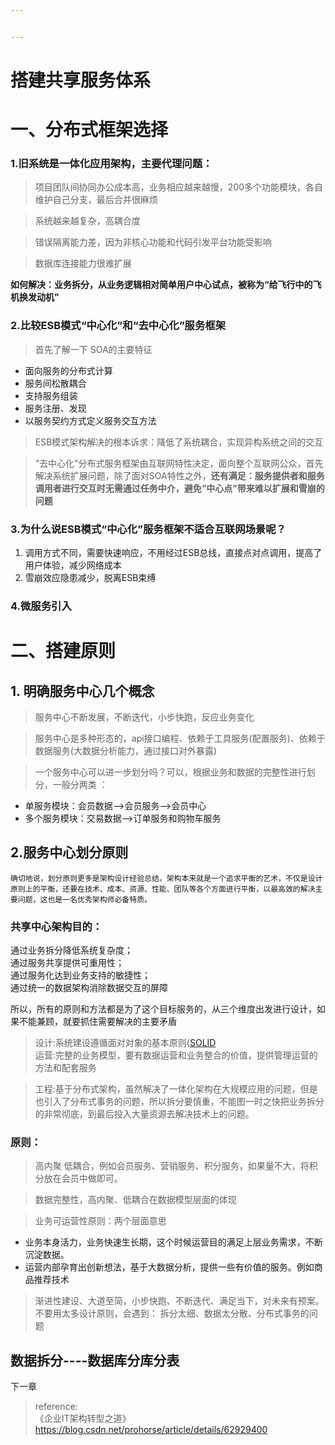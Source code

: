 ```yaml
---


---
```


<h1 id="搭建共享服务体系">搭建共享服务体系</h1>
<h1 id="一、分布式框架选择">一、分布式框架选择</h1>
<h3 id="旧系统是一体化应用架构，主要代理问题：">1.旧系统是一体化应用架构，主要代理问题：</h3>
<blockquote>
<p>项目团队间协同办公成本高，业务相应越来越慢，200多个功能模块，各自维护自己分支，最后合并很麻烦</p>
</blockquote>
<blockquote>
<p>系统越来越复杂，高耦合度</p>
</blockquote>
<blockquote>
<p>错误隔离能力差，因为非核心功能和代码引发平台功能受影响</p>
</blockquote>
<blockquote>
<p>数据库连接能力很难扩展</p>
</blockquote>
<p><strong>如何解决：业务拆分，从业务逻辑相对简单用户中心试点，被称为“给飞行中的飞机换发动机”</strong></p>
<h3 id="比较esb模式“中心化”和“去中心化”服务框架">2.比较ESB模式“中心化”和“去中心化”服务框架</h3>
<blockquote>
<p>首先了解一下 SOA的主要特征</p>
</blockquote>
<ul>
<li>面向服务的分布式计算</li>
<li>服务间松散耦合</li>
<li>支持服务组装</li>
<li>服务注册、发现</li>
<li>以服务契约方式定义服务交互方法</li>
</ul>
<blockquote>
<p>ESB模式架构解决的根本诉求：降低了系统耦合，实现异构系统之间的交互</p>
</blockquote>
<blockquote>
<p>“去中心化"分布式服务框架由互联网特性决定，面向整个互联网公众，首先解决系统扩展问题，除了面对SOA特性之外，<strong>还有满足：服务提供者和服务调用者进行交互时无需通过任务中介，避免“中心点”带来难以扩展和雪崩的问题</strong></p>
</blockquote>
<h3 id="为什么说esb模式“中心化”服务框架不适合互联网场景呢？">3.为什么说ESB模式“中心化”服务框架不适合互联网场景呢？</h3>
<ol>
<li>调用方式不同，需要快速响应，不用经过ESB总线，直接点对点调用，提高了用户体验，减少网络成本</li>
<li>雪崩效应隐患减少，脱离ESB束缚</li>
</ol>
<h3 id="微服务引入">4.微服务引入</h3>
<h1 id="二、搭建原则">二、搭建原则</h1>
<h2 id="明确服务中心几个概念">1. 明确服务中心几个概念</h2>
<blockquote>
<p>服务中心不断发展，不断迭代，小步快跑，反应业务变化</p>
</blockquote>
<blockquote>
<p>服务中心是多种形态的，api接口编程、依赖于工具服务(配置服务)、依赖于数据服务(大数据分析能力，通过接口对外暴露)</p>
</blockquote>
<blockquote>
<p>一个服务中心可以进一步划分吗？可以，根据业务和数据的完整性进行划分，一般分两类 ：</p>
</blockquote>
<ul>
<li>单服务模块：会员数据—&gt;会员服务—&gt;会员中心</li>
<li>多个服务模块：交易数据—&gt;订单服务和购物车服务</li>
</ul>
<h2 id="服务中心划分原则">2.服务中心划分原则</h2>
<p><code>确切地说，划分原则更多是架构设计经验总结，架构本来就是一个追求平衡的艺术，不仅是设计原则上的平衡，还要在技术、成本、资源、性能、团队等各个方面进行平衡，以最高效的解决主要问题，这也是一名优秀架构师必备特质。</code></p>
<h3 id="共享中心架构目的：">共享中心架构目的：</h3>
<p>通过业务拆分降低系统复杂度；<br>
通过服务共享提供可重用性；<br>
通过服务化达到业务支持的敏捷性；<br>
通过统一的数据架构消除数据交互的屏障</p>
<p>所以，所有的原则和方法都是为了这个目标服务的，从三个维度出发进行设计，如果不能兼顾，就要抓住需要解决的主要矛盾</p>
<blockquote>
<p>设计:系统建设遵循面对对象的基本原则(<a href="https://github.com/kgtom/daily-life/blob/master/books/oop%E8%AE%BE%E8%AE%A1%E5%8E%9F%E5%88%99.md">SOLID</a><br>
运营:完整的业务模型，要有数据运营和业务整合的价值，提供管理运营的方法和配套服务</p>
</blockquote>
<blockquote>
<p>工程:基于分布式架构，虽然解决了一体化架构在大规模应用的问题，但是也引入了分布式事务的问题，所以拆分要慎重，不能图一时之快把业务拆分的非常彻底，到最后投入大量资源去解决技术上的问题。</p>
</blockquote>
<h3 id="原则：">原则：</h3>
<blockquote>
<p>高内聚 低耦合，例如会员服务、营销服务、积分服务，如果量不大，将积分放在会员中做即可。</p>
</blockquote>
<blockquote>
<p>数据完整性，高内聚、低耦合在数据模型层面的体现</p>
</blockquote>
<blockquote>
<p>业务可运营性原则：两个层面意思</p>
</blockquote>
<ul>
<li>业务本身活力，业务快速生长期，这个时候运营目的满足上层业务需求，不断沉淀数据。</li>
<li>运营内部孕育出创新想法，基于大数据分析，提供一些有价值的服务。例如商品推荐技术</li>
</ul>
<blockquote>
<p>渐进性建设、大道至简，小步快跑、不断迭代、满足当下，对未来有预案。<br>
不要用太多设计原则，会遇到： 拆分太细、数据太分散、分布式事务的问题</p>
</blockquote>
<h2 id="数据拆分----数据库分库分表">数据拆分----数据库分库分表</h2>
<p>下一章</p>
<blockquote>
<p>reference:<br>
《企业IT架构转型之道》<br>
<a href="https://blog.csdn.net/prohorse/article/details/62929400">https://blog.csdn.net/prohorse/article/details/62929400</a></p>
</blockquote>

